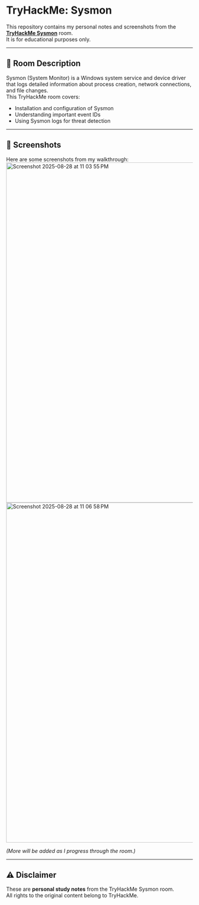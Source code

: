 # TryHackMe: Sysmon

This repository contains my personal notes and screenshots from the **[TryHackMe Sysmon](https://tryhackme.com/room/sysmon)** room.  
It is for educational purposes only.

---

## 📝 Room Description
Sysmon (System Monitor) is a Windows system service and device driver that logs detailed information about process creation, network connections, and file changes.  
This TryHackMe room covers:
- Installation and configuration of Sysmon
- Understanding important event IDs
- Using Sysmon logs for threat detection

---

## 📸 Screenshots
Here are some screenshots from my walkthrough:
<img width="1909" height="918" alt="Screenshot 2025-08-28 at 11 03 55 PM" src="https://github.com/user-attachments/assets/cccf6e26-28b4-4f93-ad62-74aea802f010" />
<img width="1909" height="918" alt="Screenshot 2025-08-28 at 11 06 58 PM" src="https://github.com/user-attachments/assets/a5ce0039-f941-4bc0-9487-971e5f7cb8dd" />

*(More will be added as I progress through the room.)*

---

## ⚠️ Disclaimer
These are **personal study notes** from the TryHackMe Sysmon room.  
All rights to the original content belong to TryHackMe.
